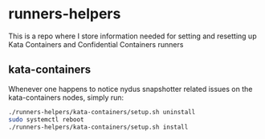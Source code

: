 # runners-helpers
This is a repo where I store information needed for setting and resetting up Kata Containers and Confidential Containers runners

## kata-containers

Whenever one happens to notice nydus snapshotter related issues on the
kata-containers nodes, simply run:
```sh
./runners-helpers/kata-containers/setup.sh uninstall
sudo systemctl reboot
./runners-helpers/kata-containers/setup.sh install
```
